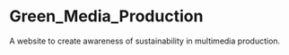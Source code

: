 # Green_Media_Production
 A website to create awareness of sustainability in multimedia production.

